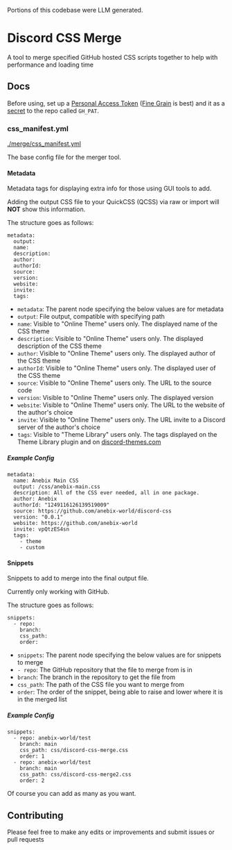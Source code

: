 Portions of this codebase were LLM generated.

# Discord CSS Merge
A tool to merge specified GitHub hosted CSS scripts together to help with performance and loading time

## Docs


Before using, set up a [Personal Access Token](https://docs.github.com/en/authentication/keeping-your-account-and-data-secure/managing-your-personal-access-tokens) ([Fine Grain](https://github.blog/security/application-security/introducing-fine-grained-personal-access-tokens-for-github/) is best) and it as a [secret](https://docs.github.com/en/actions/security-for-github-actions/security-guides/using-secrets-in-github-actions) to the repo called `GH_PAT`.

### css_manifest.yml
[./merge/css_manifest.yml](./merge/css_manifest.yml)

The base config file for the merger tool.

#### Metadata
Metadata tags for displaying extra info for those using GUI tools to add.


Adding the output CSS file to your QuickCSS (QCSS) via raw or import will **NOT** show this information.


The structure goes as follows:

```
metadata:
  output:
  name:
  description:
  author:
  authorId:
  source:
  version:
  website:
  invite:
  tags:
```


- `metadata`:    The parent node specifying the below values are for metadata
- `output`:      File output, compatible with specifying path
- `name`:        Visible to "Online Theme" users only. The displayed name of the CSS theme
- `description`: Visible to "Online Theme" users only. The displayed description of the CSS theme
- `author`:      Visible to "Online Theme" users only. The displayed author of the CSS theme
- `authorId`:    Visible to "Online Theme" users only. The displayed user of the CSS theme
- `source`:      Visible to "Online Theme" users only. The URL to the source code
- `version`:     Visible to "Online Theme" users only. The displayed version
- `website`:     Visible to "Online Theme" users only. The URL to the website of the author's choice
- `invite`:      Visible to "Online Theme" users only. The URL invite to a Discord server of the author's choice
- `tags`:        Visible to "Theme Library" users only. The tags displayed on the Theme Library plugin and on [discord-themes.com](https://discord-themes.com)


##### Example Config

```
metadata:
  name: Anebix Main CSS
  output: /css/anebix-main.css
  description: All of the CSS ever needed, all in one package.
  author: Anebix
  authorId: "1249116126139519009"
  source: https://github.com/anebix-world/discord-css
  version: "0.0.1"
  website: https://github.com/anebix-world
  invite: vpQtzES4sn
  tags:
    - theme
    - custom
```


#### Snippets
Snippets to add to merge into the final output file.


Currently only working with GitHub.


The structure goes as follows:



```
snippets:
  - repo:
    branch:
    css_path:
    order:
```


- `snippets`: The parent node specifying the below values are for snippets to merge
- `- repo`:   The GitHub repository that the file to merge from is in
- `branch`:   The branch in the repository to get the file from
- `css_path`: The path of the CSS file you want to merge from
- `order`:    The order of the snippet, being able to raise and lower where it is in the merged list

##### Example Config

```
snippets:
  - repo: anebix-world/test
    branch: main
    css_path: css/discord-css-merge.css
    order: 1
  - repo: anebix-world/test
    branch: main
    css_path: css/discord-css-merge2.css
    order: 2
```


Of course you can add as many as you want.

## Contributing
Please feel free to make any edits or improvements and submit issues or pull requests
